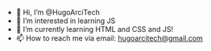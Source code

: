 - 👋 Hi, I’m @HugoArciTech
- 👀 I’m interested in learning JS
- 🌱 I’m currently learning HTML and CSS and JS!
- 📫 How to reach me via email: hugoarcitech@gmail.com

<!---
HugoArciTech/HugoArciTech is a ✨ special ✨ repository because its `README.md` (this file) appears on your GitHub profile.
You can click the Preview link to take a look at your changes.
--->
